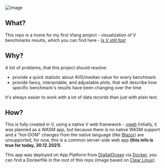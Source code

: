 ![image](https://user-images.githubusercontent.com/36485221/147782664-8b8923ac-602e-43d2-9850-37e98d65cceb.png)

## What?

This repo is a home for my first Vlang project - visualization of V benchmarks results, which you can find here - *[Is V still fast](https://fast.vlang.io/)*

## Why?

A list of problems, that this project should resolve:
 - provide a quick statistic about AVG/median value for every benchmark
 - provide fancy, interactable, and adjustable plots, that will describe how specific benchmark's results have been changing over the time

It's always easier to work with a lot of data records than just with plain text.

## How?

This is fully created in V, using a native V web framework - [vweb](https://github.com/vlang/v/tree/master/vlib/vweb)
Initially, it was planned as a WASM app, but because there is no native WASM support and a "hot-DOM" changes from the native language (like [Blazor](https://dotnet.microsoft.com/en-us/apps/aspnet/web-apps/blazor)) are unsupported, for now, this is a common server-side web app **(this info is true for today, 30.12.2021)**.

This app was deployed on App Platform from [DigitalOcean](https://www.digitalocean.com/) via [Docker](https://www.docker.com/), you can find a Dockerfile in the root of this repo (image based on [Clear Linux](https://clearlinux.org/)).
